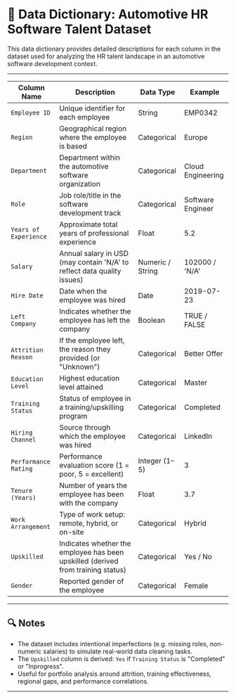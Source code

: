 # 📘 Data Dictionary: Automotive HR Software Talent Dataset

This data dictionary provides detailed descriptions for each column in the dataset used for analyzing the HR talent landscape in an automotive software development context.

---

| **Column Name**           | **Description**                                                                 | **Data Type**    | **Example**                |
|---------------------------|---------------------------------------------------------------------------------|------------------|----------------------------|
| `Employee ID`             | Unique identifier for each employee                                             | String           | EMP0342                    |
| `Region`                  | Geographical region where the employee is based                                 | Categorical      | Europe                     |
| `Department`              | Department within the automotive software organization                          | Categorical      | Cloud Engineering          |
| `Role`                    | Job role/title in the software development track                                | Categorical      | Software Engineer          |
| `Years of Experience`     | Approximate total years of professional experience                              | Float            | 5.2                        |
| `Salary`                  | Annual salary in USD (may contain 'N/A' to reflect data quality issues)         | Numeric / String | 102000 / 'N/A'             |
| `Hire Date`               | Date when the employee was hired                                                | Date             | 2019-07-23                 |
| `Left Company`            | Indicates whether the employee has left the company                             | Boolean          | TRUE / FALSE               |
| `Attrition Reason`        | If the employee left, the reason they provided (or "Unknown")                   | Categorical      | Better Offer               |
| `Education Level`         | Highest education level attained                                                | Categorical      | Master                     |
| `Training Status`         | Status of employee in a training/upskilling program                             | Categorical      | Completed                  |
| `Hiring Channel`          | Source through which the employee was hired                                     | Categorical      | LinkedIn                   |
| `Performance Rating`      | Performance evaluation score (1 = poor, 5 = excellent)                          | Integer (1–5)    | 3                          |
| `Tenure (Years)`          | Number of years the employee has been with the company                          | Float            | 3.7                        |
| `Work Arrangement`        | Type of work setup: remote, hybrid, or on-site                                  | Categorical      | Hybrid                     |
| `Upskilled`               | Indicates whether the employee has been upskilled (derived from training status)| Categorical      | Yes / No                   |
| `Gender`                  | Reported gender of the employee                                                 | Categorical      | Female                     |

---

## 🔍 Notes
- The dataset includes intentional imperfections (e.g. missing roles, non-numeric salaries) to simulate real-world data cleaning tasks.
- The `Upskilled` column is derived: `Yes` if `Training Status` is "Completed" or "Inprogress".
- Useful for portfolio analysis around attrition, training effectiveness, regional gaps, and performance correlations.

---
